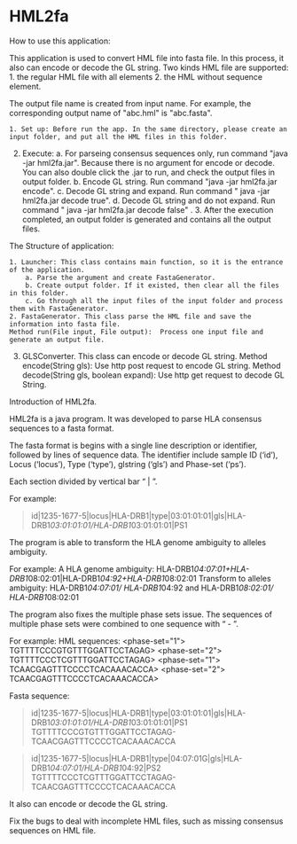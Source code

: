 # HML2fa
How to use this application:

This application is used to convert HML file into fasta file. In this process, it also can encode or decode the GL string.
Two kinds HML file are supported: 1. the regular HML file with all elements 2. the HML without sequence element.

The output file name is created from input name. For example, the corresponding output name of "abc.hml" is "abc.fasta".

	1. Set up: Before run the app. In the same directory, please create an input folder, and put all the HML files in this folder. 
	
2. Execute:
		a. For parseing consensus sequences only, run command "java -jar hml2fa.jar". Because there is no argument for encode or decode. 
       You can also double click the .jar to run, and check the output files in output folder.
		b. Encode GL string. Run command "java  -jar hml2fa.jar  encode".
		c. Decode GL string and expand. Run command " java -jar  hml2fa.jar  decode true". 
		d. Decode GL string and do not expand. Run command " java -jar hml2fa.jar  decode false" .
	3. After the execution completed, an output folder is generated and contains all the output files.


The Structure of application:

	1. Launcher: This class contains main function, so it is the entrance of the application.
		a. Parse the argument and create FastaGenerator.
		b. Create output folder. If it existed, then clear all the files in this folder.
		c. Go through all the input files of the input folder and process them with FastaGenerator.
	2. FastaGenerator. This class parse the HML file and save the information into fasta file.
	Method run(File input, File output):  Process one input file and generate an output file.
   3. GLSConverter. This class can encode or decode GL string.
	Method encode(String gls): Use http post request to encode GL string.
	Method decode(String gls, boolean expand): Use http get request to decode GL String.







Introduction of HML2fa.


HML2fa is a java program. It was developed to parse HLA consensus sequences to a fasta format.

The fasta format is begins with a single line description or identifier, followed by lines of sequence data.
The identifier include sample ID (‘id’), Locus (‘locus’), Type (‘type’), glstring (‘gls’) and Phase-set (‘ps’). 

Each section divided by vertical bar “ | ”.

For example: 
>id|1235-1677-5|locus|HLA-DRB1|type|03:01:01:01|gls|HLA-DRB1*03:01:01:01/HLA-DRB1*03:01:01:01|PS1

The program is able to transform the HLA genome ambiguity to alleles ambiguity.

For example:
A HLA genome ambiguity:
HLA-DRB1*04:07:01+HLA-DRB1*08:02:01|HLA-DRB1*04:92+HLA-DRB1*08:02:01
Transform to alleles ambiguity:
HLA-DRB1*04:07:01/ HLA-DRB1*04:92   and   HLA-DRB1*08:02:01/ HLA-DRB1*08:02:01

The program also fixes the multiple phase sets issue. The sequences of multiple phase sets were combined to one sequence with “ - ”.

For example:
HML sequences:
<phase-set="1">
               <sequence>TGTTTTCCCGTGTTTGGATTCCTAGAG>
<phase-set="2">
               <sequence>TGTTTTCCCTCGTTTGGATTCCTAGAG>
<phase-set="1">
               <sequence>TCAACGAGTTTCCCCTCACAAACACCA>
<phase-set="2">
               <sequence>TCAACGAGTTTCCCCTCACAAACACCA>

Fasta sequence:

>id|1235-1677-5|locus|HLA-DRB1|type|03:01:01:01|gls|HLA-DRB1*03:01:01:01/HLA-DRB1*03:01:01:01|PS1
TGTTTTCCCGTGTTTGGATTCCTAGAG-TCAACGAGTTTCCCCTCACAAACACCA

>id|1235-1677-5|locus|HLA-DRB1|type|04:07:01G|gls|HLA-DRB1*04:07:01/HLA-DRB1*04:92|PS2
TGTTTTCCCTCGTTTGGATTCCTAGAG-TCAACGAGTTTCCCCTCACAAACACCA

It also can encode or decode the GL string.

Fix the bugs to deal with incomplete HML files, such as missing consensus sequences on HML file.



